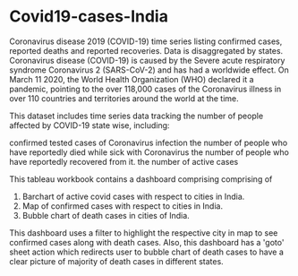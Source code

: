 # Covid19-cases-India
Coronavirus disease 2019 (COVID-19) time series listing confirmed cases, reported deaths and reported recoveries. Data is disaggregated by states. Coronavirus disease (COVID-19) is caused by the Severe acute respiratory syndrome Coronavirus 2 (SARS-CoV-2) and has had a worldwide effect. On March 11 2020, the World Health Organization (WHO) declared it a pandemic, pointing to the over 118,000 cases of the Coronavirus illness in over 110 countries and territories around the world at the time.

This dataset includes time series data tracking the number of people affected by COVID-19 state wise, including:

confirmed tested cases of Coronavirus infection
the number of people who have reportedly died while sick with Coronavirus
the number of people who have reportedly recovered from it.
the number of active cases 

This tableau workbook contains a dashboard comprising comprising of 
1. Barchart of active covid cases with respect to cities in India.
2. Map of confirmed cases with respect to cities in India.
3. Bubble chart of death cases in cities of India.

This dashboard uses a filter to highlight the respective city in map to see confirmed cases along with death cases.
Also, this dashboard has a 'goto' sheet action which redirects user to bubble chart of death cases to have a clear picture of majority of death cases in different states. 
